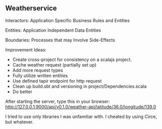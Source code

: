 ## Weatherservice

Interactors: Application Specific Business Rules and Entities

Entities: Application Independent Data Entities

Boundaries: Processes that may Involve Side-Effects

Improvement Ideas:

- Create cross-project for consistency on a scalajs project.
- Cache weather request (partially set up)
- Add more request types
- Fully utilize written entities
- Use defined tapir endpoint for http request
- Clean up build.sbt and versioning in project/Dependencies.scala
- Do better

After starting the server, type this in your browser: http://127.0.0.1:9000/api/v0.1.0/weather-api/latitude/36.0/longitude/139.0

I tried to use only libraries I was unfamiliar with. I cheated by using Circe, but whatever.
